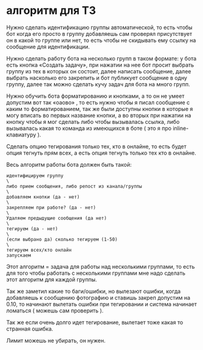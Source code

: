 # алгоритм для ТЗ


Нужно сделать идентификацию группы автоматической, то есть чтобы бот когда его просто в группу добавляешь сам проверял присутствует он в какой то группе или нет, то есть чтобы не скидывать ему ссылку на сообщение для идентификации.

Нужно сделать работу бота на несколько групп в таком формате: у бота есть кнопка «Создать задачу», при нажатии на нее бот просит выбрать группу из тех в которых он состоит, далее написать сообщение, далее выбрать насколько его закрепить и бот публикует сообщение в одну группу, далее так можно сделать кучу задач для бота на много групп. 

Нужно обучить бота форматированию и кнопками, а то он не умеет допустим вот так «оаово» , то есть нужно чтобы я писал сообщение с каким то форматированием, так же были доступны кнопки в которые я могу вписать во первых название кнопки, а во вторых при нажатии на кнопку чтобы я мог сделать либо чтобы вызывалась ссылка, либо вызывалась какая то команда из имеющихся в боте ( это я про inline-клавиатуру ).

Сделать опцию тегирования только тех, кто в онлайне, то есть будет опция тегнуть прям всех, а есть опция тегнуть только тех кто в онлайне.

Весь алгоритм работы бота должен быть такой:

```
идентифицируем группу
\
либо прием сообщения, либо репост из канала/группы
\
добавляем кнопки (да - нет)
\
закрепляем при работе? (да - нет)
\
Удаляем предыдущие сообщения (да нет)
\
тегируем (да - нет)
\
(если выбрано да) сколько тегируем (1-50)
\
тегируем всех/кто онлайн
запускаем
```
Этот алгоритм = задача для работы над несколькими группами, то есть для того чтобы работать с несколькими группами мне надо сделать этот алгоритм для каждой группы.



Так же заметил какие то баги/ошибки, но вылезают ошибки, когда добавляешь к сообщению фотографию и ставишь закреп допустим на 0.10, то начинают вылетать ошибки при тегировании и система начинает ломаться ( можешь сам проверить ).

Так же если очень долго идет тегирование, вылетает тоже какая то странная ошибка.


Лимит можешь не убирать, он нужен.